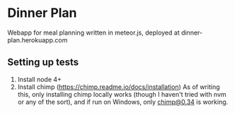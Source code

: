 # Dinner Plan
Webapp for meal planning written in meteor.js, deployed at dinner-plan.herokuapp.com

## Setting up tests
1. Install node 4+
2. Install chimp (https://chimp.readme.io/docs/installation)
   As of writing this, only installing chimp locally works (though I haven't tried with nvm or
   any of the sort), and if run on Windows, only chimp@0.34 is working.
